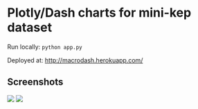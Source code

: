 # Plotly/Dash charts for mini-kep dataset 

Run locally: `python app.py`

Deployed at: <http://macrodash.herokuapp.com/> 

## Screenshots

![](https://user-images.githubusercontent.com/9265326/32327157-89eb18f6-bfe6-11e7-89da-2306c9591647.png)
![](https://user-images.githubusercontent.com/9265326/32327435-8ed913ee-bfe7-11e7-8203-5cfc58b0d01b.png)
